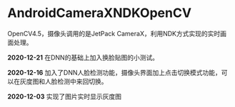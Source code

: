# AndroidCameraXNDKOpenCV

OpenCV4.5，摄像头调用的是JetPack CameraX，利用NDK方式实现的实时画面处理。

**2020-12-21**
在DNN的基础上加入换脸贴图的小测试。

**2020-12-16**
加入了DNN人脸检测功能，摄像头界面加上点击切换模式功能，可以在灰度图和人脸检测中来回切换。

**2020-12-03**
实现了图片实时显示灰度图
